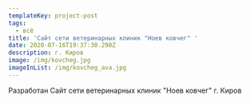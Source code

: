 ```yaml
---
templateKey: project-post
tags:
  - всё
title: 'Сайт сети ветеринарных клиник "Ноев ковчег" '
date: 2020-07-16T19:37:30.290Z
description: г. Киров
image: /img/kovcheg.jpg
imageInList: /img/kovcheg_ava.jpg
---
```

Разработан Сайт сети ветеринарных клиник "Ноев ковчег" г. Киров
